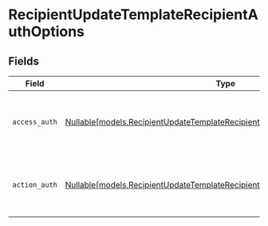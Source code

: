 # RecipientUpdateTemplateRecipientAuthOptions


## Fields

| Field                                                                                                                                                        | Type                                                                                                                                                         | Required                                                                                                                                                     | Description                                                                                                                                                  |
| ------------------------------------------------------------------------------------------------------------------------------------------------------------ | ------------------------------------------------------------------------------------------------------------------------------------------------------------ | ------------------------------------------------------------------------------------------------------------------------------------------------------------ | ------------------------------------------------------------------------------------------------------------------------------------------------------------ |
| `access_auth`                                                                                                                                                | [Nullable[models.RecipientUpdateTemplateRecipientTemplatesRecipientsAccessAuth]](../models/recipientupdatetemplaterecipienttemplatesrecipientsaccessauth.md) | :heavy_check_mark:                                                                                                                                           | The type of authentication required for the recipient to access the document.                                                                                |
| `action_auth`                                                                                                                                                | [Nullable[models.RecipientUpdateTemplateRecipientTemplatesRecipientsActionAuth]](../models/recipientupdatetemplaterecipienttemplatesrecipientsactionauth.md) | :heavy_check_mark:                                                                                                                                           | The type of authentication required for the recipient to sign the document.                                                                                  |